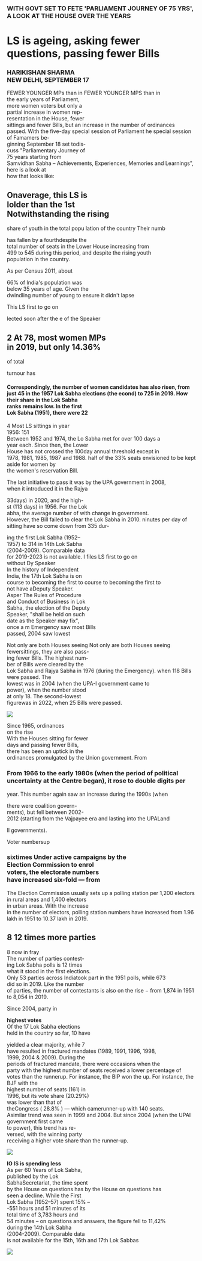### WITH GOVT SET TO FETE 'PARLIAMENT JOURNEY OF 75 YRS', A LOOK AT THE HOUSE OVER THE YEARS

# LS is ageing, asking fewer questions, passing fewer Bills

### HARIKISHAN SHARMA<br>NEW DELHI, SEPTEMBER 17

FEWER YOUNGER MPs than in FEWER YOUNGER MPS than in<br>the early years of Parliament,<br>more women voters but only a<br>partial increase in women rep-<br>resentation in the House, fewer<br>sittings and fewer Bills, but an increase in the number of ordinances passed. With the five-day special session of Parliament he special session of Famamers be-<br>ginning September 18 set todis-<br>cuss "Parliamentary Journey of<br>75 years starting from<br>Samvidhan Sabha – Achievements, Experiences, Memories and Learnings", here is a look at<br>how that looks like:

## Onaverage, this LS is<br>lolder than the 1st<br>Notwithstanding the rising

share of youth in the total popu lation of the country Their numb

has fallen by a fourthdespite the<br>total number of seats in the Lower House increasing from<br>499 to 545 during this period, and despite the rising youth<br>population in the country.

As per Census 2011, about

66% of India's population was<br>below 35 years of age. Given the<br>dwindling number of young to ensure it didn't lapse

This LS first to go on

lected soon after the e of the Speaker

## 2 At 78, most women MPs<br>in 2019, but only 14.36%

of total

turnour has

#### Correspondingly, the number of women candidates has also risen, from just 45 in the 1957 Lok Sabha elections (the econd) to 725 in 2019. How their share in the Lok Sabha<br>ranks remains low. In the first<br>Lok Sabha (1951), there were 22

4 Most LS sittings in year<br>1956: 151<br>Between 1952 and 1974, the Lo Sabha met for over 100 days a<br>year each. Since then, the Lower<br>House has not crossed the 100day annual threshold except in<br>1978, 1981, 1985, 1987 and 1988. half of the 33% seats envisioned to be kept aside for women by<br>the women's reservation Bill.

The last initiative to pass it was by the UPA government in 2008,<br>when it introduced it in the Rajya

33days) in 2020, and the high-<br>st (113 days) in 1956. For the Lok<br>abha, the average number of with change in government.<br>However, the Bill failed to clear the Lok Sabha in 2010. ninutes per day of sitting have so come down from 335 dur-

ing the first Lok Sabha (1952–<br>1957) to 314 in 14th Lok Sabha<br>(2004-2009). Comparable data<br>for 2019-2023 is not available. I files LS first to go on<br>without Dy Speaker<br>In the history of Independent<br>India, the 17th Lok Sabha is on<br>course to becoming the first to course to becoming the first to<br>not have aDeputy Speaker.<br>Asper The Rules of Procedure<br>and Conduct of Business in Lok<br>Sabha, the election of the Deputy<br>Speaker, "shall be held on such<br>date as the Speaker may fix",<br>once a m Emergency saw most Bills<br>passed, 2004 saw lowest

Not only are both Houses seeing Not only are both Houses seeing<br>fewersittings, they are also pass-<br>ing fewer Bills. The highest num-<br>ber of Bills were cleared by the<br>Lok Sabha and Rajya Sabha in 1976 (during the Emergency). when 118 Bills were passed. The<br>lowest was in 2004 (when the UPA-I government came to<br>power), when the number stood<br>at only 18. The second-lowest<br>figurewas in 2022, when 25 Bills were passed.

![](_page_0_Picture_18.jpeg)

Since 1965, ordinances<br>on the rise<br>With the Houses sitting for fewer<br>days and passing fewer Bills,<br>there has been an uptick in the<br>ordinances promulgated by the Union government. From

### From 1966 to the early 1980s (when the period of political uncertainty at the Centre began), it rose to double digits per

year. This number again saw an increase during the 1990s (when

there were coalition govern-<br>ments), but fell between 2002-<br>2012 (starting from the Vajpayee era and lasting into the UPALand

Il governments).

Voter numbersup

### sixtimes Under active campaigns by the <br>Election Commission to enrol <br>voters, the electorate numbers <br>have increased six-fold — from

The Election Commission usually sets up a polling station per 1,200 electors<br>in rural areas and 1,400 electors<br>in urban areas. With the increase<br>in the number of electors, polling station numbers have increased from 1.96 lakh in 1951 to 10.37 lakh in 2019.

## 8 12 times more parties

8 now in fray<br>The number of parties contest-<br>ing Lok Sabha polls is 12 times<br>what it stood in the first elections.<br>Only 53 parties across Indiatook part in the 1951 polls, while 673<br>did so in 2019. Like the number<br>of parties, the number of contestants is also on the rise  $-$  from 1,874 in 1951 to 8,054 in 2019.

Since 2004, party in

**highest votes**<br>Of the 17 Lok Sabha elections<br>held in the country so far, 10 have

yielded a clear majority, while 7<br>have resulted in fractured mandates (1989, 1991, 1996, 1998,<br>1999, 2004 & 2009). During the<br>periods of fractured mandate, there were occasions when the<br>party with the highest number of seats received a lower percentage of votes than the runnerup. For instance, the BIP won the up. For instance, the BJF with the<br>highest number of seats (161) in<br>1996, but its vote share (20.29%)<br>was lower than that of<br>theCongress ( $28.8\%$ ) — which camerunner-up with 140 seats.<br>Asimilar trend was seen in 1999 and 2004. But since 2004 (when the UPAI government first came<br>to power), this trend has re-<br>versed, with the winning party<br>receiving a higher vote share than the runner-up.

![](_page_0_Picture_32.jpeg)

**IO IS is spending less**<br>As per 60 Years of Lok Sabha,<br>published by the Lok<br>SabhaSecretariat, the time spent<br>by the House on questions has by the House on questions has<br>seen a decline. While the First<br>Lok Sabha (1952–57) spent 15% –<br>-551 hours and 51 minutes of its<br>total time of 3,783 hours and<br>54 minutes – on questions and answers, the figure fell to 11,42%<br>during the 14th Lok Sabha<br>(2004-2009). Comparable data<br>is not available for the 15th, 16th and 17th Lok Sabbas

![](_page_0_Figure_34.jpeg)